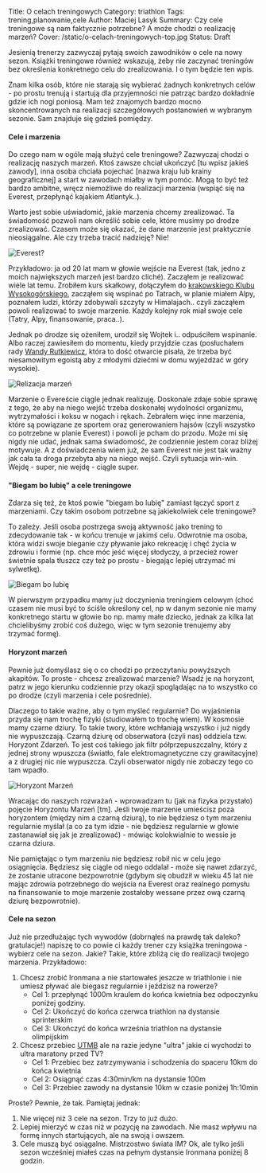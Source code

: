 Title: O celach treningowych
Category: triathlon
Tags: trening,planowanie,cele
Author: Maciej Lasyk
Summary: Czy cele treningowe są nam faktycznie potrzebne? A może chodzi 
         o realizację marzeń?
Cover: /static/o-celach-treningowych-top.jpg
Status: Draft

Jesienią trenerzy zazwyczaj pytają swoich zawodników o cele na nowy sezon.
Książki treningowe również wskazują, żeby nie zaczynać treningów bez określenia
konkretnego celu do zrealizowania. I o tym będzie ten wpis.

Znam kilka osób, które nie starają się wybierać żadnych konkretnych celów - po
prostu trenują i startują dla przyjemności nie patrząc bardzo dokładnie gdzie 
ich nogi poniosą. Mam też znajomych bardzo mocno skoncentrowanych na realizacji 
szczegółowych postanowień w wybranym sezonie. Sam znajduje się gdzieś pomiędzy. 

#### Cele i marzenia

Do czego nam w ogóle mają służyć cele treningowe? Zazwyczaj chodzi o realizację 
naszych marzeń. Ktoś zawsze chciał ukończyć [tu wpisz jakieś zawody], inna 
osoba chciała pojechać [nazwa kraju lub krainy geograficznej] a start w 
zawodach miałby w tym pomóc. Mogą to być też bardzo ambitne, wręcz niemożliwe 
do realizacji marzenia (wspiąć się na Everest, przepłynąć kajakiem Atlantyk..).

Warto jest sobie uświadomić, jakie marzenia chcemy zrealizować. Ta świadomość 
pozwoli nam określić sobie cele, które musimy po drodze zrealizować. Czasem
może się okazać, że dane marzenie jest praktycznie nieosiągalne. Ale czy trzeba
tracić nadzieję? Nie!

![Everest?]({filename}/static/o-celach-treningowych-everest.jpg)

Przykładowo: ja od 20 lat mam w głowie wejście na Everest (tak, jedno z moich 
największych marzeń jest bardzo cliché). Zacząłem je realizować wiele lat temu. 
Zrobiłem kurs skałkowy, dołączyłem do [krakowskiego Klubu Wysokogórskiego](http://kw.krakow.pl/),
zacząłem się wspinać po Tatrach, w planie miałem Alpy, poznałem ludzi, którzy
zdobywali szczyty w Himalajach.. czyli zacząłem powoli realizować to swoje
marzenie. Każdy kolejny rok miał swoje cele (Tatry, Alpy, finansowanie, 
praca..). 

Jednak po drodze się ożeniłem, urodził się Wojtek i.. odpuściłem wspinanie. 
Albo raczej zawiesiłem do momentu, kiedy przyjdzie czas (posłuchałem rady 
[Wandy Rutkiewicz](https://en.wikipedia.org/wiki/Wanda_Rutkiewicz), która to
dość otwarcie pisała, że trzeba być niesamowitym egoistą aby z młodymi dziećmi
w domu wyjeżdżać w góry wysokie).

![Relizacja marzeń]({filename}/static/o-celach-treningowych-marzenie.jpg)

Marzenie o Evereście ciągle jednak realizuję. Doskonale zdaje sobie sprawę z 
tego, że aby na niego wejść trzeba doskonałej wydolności organizmu, 
wytrzymałości i koksu w nogach i rękach. Zebrałem więc inne marzenia, które
są powiązane ze sportem oraz generowaniem hajsów (czyli wszystko co potrzebne
w planie Everest) i powoli je pcham do przodu. Może mi się nigdy nie udać,
jednak sama świadomość, że codziennie jestem coraz bliżej motywuje. A z 
doświadczenia wiem już, że sam Everest nie jest tak ważny jak cała ta droga 
przebyta aby na niego wejść. Czyli sytuacja win-win. Wejdę - super, nie wejdę - 
ciągle super.

#### "Biegam bo lubię" a cele treningowe

Zdarza się też, że ktoś powie "biegam bo lubię" zamiast łączyć sport z 
marzeniami. Czy takim osobom potrzebne są jakiekolwiek cele treningowe?

<script async src="//pagead2.googlesyndication.com/pagead/js/adsbygoogle.js"></script>
<ins class="adsbygoogle"
     style="display:block; text-align:center;"
     data-ad-layout="in-article"
     data-ad-format="fluid"
     data-ad-client="ca-pub-6313567533554996"
     data-ad-slot="2510579126"></ins>
<script>
     (adsbygoogle = window.adsbygoogle || []).push({});
</script>

To zależy. Jeśli osoba postrzega swoją aktywność jako trening to zdecydowanie
tak - w końcu trenuje w jakimś celu. Odwrotnie ma osoba, która widzi swoje
bieganie czy pływanie jako rekreację i chęć życia w zdrowiu i formie (np.
chce móc jeść więcej słodyczy, a przecież rower świetnie spala tłuszcz czy też
po prostu - biegając lepiej utrzymać mi sylwetkę).

![Biegam bo lubię]({filename}/static/o-celach-treningowych-biegambolubie.jpg)

W pierwszym przypadku mamy już doczynienia treningiem celowym (choć czasem
nie musi być to ściśle określony cel, np w danym sezonie nie mamy konkretnego
startu w głowie bo np. mamy małe dziecko, jednak za kilka lat chcielibyśmy 
zrobić coś dużego, więc w tym sezonie trenujemy aby trzymać formę).

#### Horyzont marzeń

Pewnie już domyślasz się o co chodzi po przeczytaniu powyższych akapitów. To 
proste - chcesz zrealizować marzenie? Wsadź je na horyzont, patrz w jego 
kierunku codziennie przy okazji spoglądając na to wszystko co po drodze (czyli
marzenia i cele pośrednie).

Dlaczego to takie ważne, aby o tym myśleć regularnie? Do wyjaśnienia przyda się 
nam trochę fizyki (studiowałem to trochę wiem). W kosmosie mamy czarne dziury.
To takie twory, które wchłaniają wszystko i już nigdy nie wypuszczają. Czarną
dziurę od obserwatora (czyli nas) oddziela tzw. Horyzont Zdarzeń. To jest coś
takiego jak filtr półprzepuszczalny, który z jednej strony wpuszcza (światło, 
fale elektromagnetyczne czy grawitacyjne) a z drugiej nic nie wypuszcza. Czyli
obserwator nigdy nie zobaczy tego co tam wpadło.

![Horyzont Marzeń]({filename}/static/o-celach-treningowych-realizacja.jpg)

Wracając do naszych rozważań - wprowadzam tu (jak na fizyka przystało) pojęcie
Horyzontu Marzeń [tm]. Jeśli twoje marzenie umieścisz poza horyzontem (między 
nim a czarną dziurą), to nie będziesz o tym marzeniu regularnie myślał (a co za
tym idzie - nie będziesz regularnie w głowie zastanawiał się jak je 
zrealizować) - mówiąc kolokwialnie to wessie je czarna dziura. 

Nie pamiętając o tym marzeniu nie będziesz robił nic w celu jego osiągnięcia. 
Będziesz się ciągle od niego oddalał - może się nawet zdarzyć, że zostanie 
utracone bezpowrotnie (gdybym się obudził w wieku 45 lat nie mając zdrowia 
potrzebnego do wejścia na Everest oraz realnego pomysłu na finansowanie to
moje marzenie zostałoby wessane przez ową czarną dziurę bezpowrotnie). 

#### Cele na sezon

Już nie przedłużając tych wywodów (dobrnąłeś na prawdę tak daleko? gratulacje!)
napiszę to co powie ci każdy trener czy książka treningowa - wybierz cele na
sezon. Jakie? Takie, które zbliżą cię do realizacji twojego marzenia. 
Przykładowo:

1. Chcesz zrobić Ironmana a nie startowałeś jeszcze w triathlonie i nie umiesz 
pływać ale biegasz regularnie i jeździsz na rowerze?
    * Cel 1: przepłynąć 1000m kraulem do końca kwietnia bez odpoczynku poniżej 
godziny.
    * Cel 2: Ukończyć do końca czerwca triathlon na dystansie sprinterskim
    * Cel 3: Ukończyć do końca września triathlon na dystansie olimpijskim
1. Chcesz przebiec [UTMB](http://utmbmontblanc.com/en/) ale na razie jedyne
"ultra" jakie ci wychodzi to ultra maratony przed TV?
    * Cel 1: Przebiec bez zatrzymywania i schodzenia do spaceru 10km do końca 
kwietnia
    * Cel 2: Osiągnąć czas 4:30min/km na dystansie 100m
    * Cel 3: Przebiec zawody na dystansie 10km w czasie poniżej 1h:10min
   
Proste? Pewnie, że tak. Pamiętaj jednak:

1. Nie więcej niż 3 cele na sezon. Trzy to już dużo.
2. Lepiej mierzyć w czas niż w pozycję na zawodach. Nie masz wpływu na formę
innych startujących, ale na swoją i owszem.
3. Cele muszą być osiągalne. Mistrzostwo świata IM? Ok, ale tylko jeśli sezon
wcześniej miałeś czas na pełnym dystansie Ironmana poniżej 8 godzin.